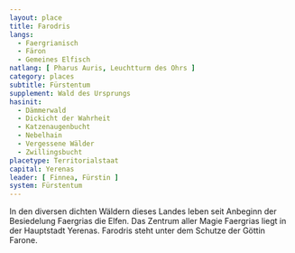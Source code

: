 ```yaml
---
layout: place
title: Farodris
langs:
  - Faergrianisch
  - Färon
  - Gemeines Elfisch
natlang: [ Pharus Auris, Leuchtturm des Ohrs ]
category: places
subtitle: Fürstentum
supplement: Wald des Ursprungs
hasinit:
  - Dämmerwald
  - Dickicht der Wahrheit
  - Katzenaugenbucht
  - Nebelhain
  - Vergessene Wälder
  - Zwillingsbucht
placetype: Territorialstaat
capital: Yerenas
leader: [ Finnea, Fürstin ]
system: Fürstentum
---
```


In den diversen dichten Wäldern dieses Landes leben seit Anbeginn der Besiedelung Faergrias die Elfen. Das Zentrum aller
Magie Faergrias liegt in der Hauptstadt Yerenas. Farodris steht unter dem Schutze der Göttin Farone.